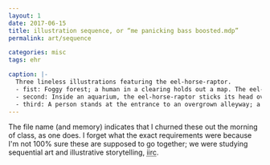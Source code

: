```yaml
---
layout: 1
date: 2017-06-15
title: illustration sequence, or “me panicking bass boosted.mdp”
permalink: art/sequence

categories: misc
tags: ehr

caption: |-
  Three lineless illustrations featuring the eel-horse-raptor.
  - fist: Foggy forest; a human in a clearing holds out a map. The eel-horse-raptor watches in the foreground.
  - second: Inside an aquarium, the eel-horse-raptor sticks its head over a caution tape, curious.
  - third: A person stands at the entrance to an overgrown alleyway; a poster on the wall warns of nuclear activity. From the darkness, the eel-horse-raptor flashes a toothy grin.
---
```

The file name (and memory) indicates that I churned these out the morning of class, as one does. I forget what the exact requirements were because I'm not 100% sure these are supposed to go together; we were studying sequential art and illustrative storytelling, <abbr title="if I remember correctly">iirc</abbr>.